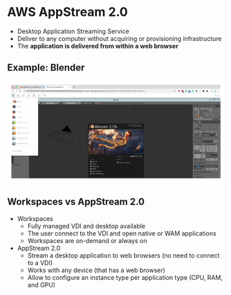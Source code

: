 # AWS AppStream 2.0

- Desktop Application Streaming Service
- Deliver to any computer without acquiring or provisioning infrastructure
- The **application is delivered from within a web browser**

## Example: Blender

![AWS AppStream 2.0 Example](../../images/other/appstream.png)

## Workspaces vs AppStream 2.0

- Workspaces
    - Fully managed VDI and desktop available
    - The user connect to the VDI and open native or WAM applications
    - Workspaces are on-demand or always on
- AppStream 2.0
    - Stream a desktop application to web browsers (no need to connect to a VDI)
    - Works with any device (that has a web browser)
    - Allow to configure an instance type per application type (CPU, RAM, and GPU)
     
